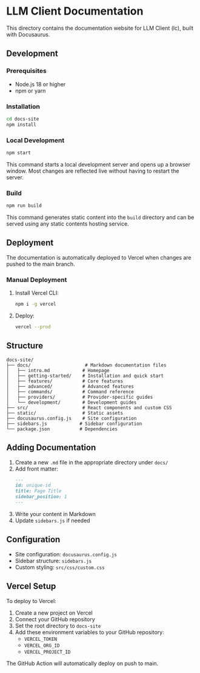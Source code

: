 # LLM Client Documentation

This directory contains the documentation website for LLM Client (lc), built with Docusaurus.

## Development

### Prerequisites

- Node.js 18 or higher
- npm or yarn

### Installation

```bash
cd docs-site
npm install
```

### Local Development

```bash
npm start
```

This command starts a local development server and opens up a browser window. Most changes are reflected live without having to restart the server.

### Build

```bash
npm run build
```

This command generates static content into the `build` directory and can be served using any static contents hosting service.

## Deployment

The documentation is automatically deployed to Vercel when changes are pushed to the main branch.

### Manual Deployment

1. Install Vercel CLI:
   ```bash
   npm i -g vercel
   ```

2. Deploy:
   ```bash
   vercel --prod
   ```

## Structure

```
docs-site/
├── docs/                    # Markdown documentation files
│   ├── intro.md            # Homepage
│   ├── getting-started/    # Installation and quick start
│   ├── features/           # Core features
│   ├── advanced/           # Advanced features
│   ├── commands/           # Command reference
│   ├── providers/          # Provider-specific guides
│   └── development/        # Development guides
├── src/                    # React components and custom CSS
├── static/                 # Static assets
├── docusaurus.config.js    # Site configuration
├── sidebars.js            # Sidebar configuration
└── package.json           # Dependencies
```

## Adding Documentation

1. Create a new `.md` file in the appropriate directory under `docs/`
2. Add front matter:
   ```markdown
   ---
   id: unique-id
   title: Page Title
   sidebar_position: 1
   ---
   ```
3. Write your content in Markdown
4. Update `sidebars.js` if needed

## Configuration

- Site configuration: `docusaurus.config.js`
- Sidebar structure: `sidebars.js`
- Custom styling: `src/css/custom.css`

## Vercel Setup

To deploy to Vercel:

1. Create a new project on Vercel
2. Connect your GitHub repository
3. Set the root directory to `docs-site`
4. Add these environment variables to your GitHub repository:
   - `VERCEL_TOKEN`
   - `VERCEL_ORG_ID`
   - `VERCEL_PROJECT_ID`

The GitHub Action will automatically deploy on push to main.